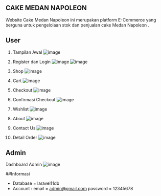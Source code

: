 ## CAKE MEDAN NAPOLEON
<p>Website Cake Medan Napoleon ini merupakan platform E-Commerce yang berguna untuk pengelolaan stok dan penjualan cake Medan Napoleon .</p>

## User
1. Tampilan Awal
   ![image](https://github.com/user-attachments/assets/0720c90e-9da0-4ad2-9b76-a697f66767ea)

2. Register dan Login
    ![image](https://github.com/user-attachments/assets/36f03eb1-adcc-4960-8614-a7d1ea6fdb40)
    ![image](https://github.com/user-attachments/assets/886391df-0e71-4f97-9c9f-c31430354394)

3. Shop
    ![image](https://github.com/user-attachments/assets/edd3cc0d-e7b3-4769-af6c-3cf1e5209a55)

4. Cart
    ![image](https://github.com/user-attachments/assets/ebfefef1-6c06-49b7-b7ac-1ee9d7065992)

5. Checkout
    ![image](https://github.com/user-attachments/assets/2f66e0b7-670a-4182-956e-0cebcc393817)

6. Confirmasi Checkout
    ![image](https://github.com/user-attachments/assets/a788cb1c-8f5d-400a-88d7-d5996ffe8b07)

7. Wishlist
    ![image](https://github.com/user-attachments/assets/5fa4dd78-41f0-43cb-97e4-2fda2d531ccf)

8. About
    ![image](https://github.com/user-attachments/assets/2f1d6e17-937e-4047-aae9-32a6d9fcf432)

9. Contact Us
    ![image](https://github.com/user-attachments/assets/2ad1fc42-a444-4b84-b784-f13c4d18d68c)

10. Detail Order
    ![image](https://github.com/user-attachments/assets/ab4b691b-d081-4f1c-9585-00abbbd507ce)



## Admin
Dashboard Admin
![image](https://github.com/user-attachments/assets/0110906d-21e9-454a-b871-53949dce9211)

##Informasi
- Database = laravel11db
- Account :
  email = admin@gmail.com
  password = 12345678

